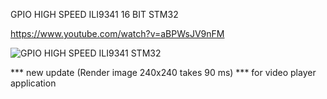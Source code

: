 GPIO HIGH SPEED ILI9341 16 BIT STM32

https://www.youtube.com/watch?v=aBPWsJV9nFM

![GPIO HIGH SPEED ILI9341 STM32](https://github.com/offpic/GPIO-HIGH-SPEED-ILI9341-16-BIT-STM32/assets/31142397/6693f39a-3b16-448f-a25c-856467b4f44a)

*** new update (Render image 240x240 takes 90 ms) *** for video player application
